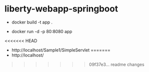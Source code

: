# liberty-webapp-springboot

- docker build -t app .

- docker run -d -p 80:8080 app

<<<<<<< HEAD
- http://localhost/Sample1/SimpleServlet
=======
- http://localhost/
>>>>>>> 09f37e3... readme changes
